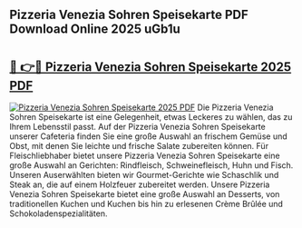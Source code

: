 ## Pizzeria Venezia Sohren Speisekarte PDF Download Online 2025 uGb1u

# <h2><a href="http://gcdxwg.nevu.top/?p=Pizzeria+Venezia+Sohren+Speisekarte">🔗 👉🔴 Pizzeria Venezia Sohren Speisekarte 2025 PDF</a></h2>

[![Pizzeria Venezia Sohren Speisekarte 2025 PDF](https://i.imgur.com/dBaPXMq.png)](http://gcdxwg.nevu.top/?p=Pizzeria+Venezia+Sohren+Speisekarte)
Die Pizzeria Venezia Sohren Speisekarte ist eine Gelegenheit, etwas Leckeres zu wählen, das zu Ihrem Lebensstil passt. Auf der Pizzeria Venezia Sohren Speisekarte unserer Cafeteria finden Sie eine große Auswahl an frischem Gemüse und Obst, mit denen Sie leichte und frische Salate zubereiten können. Für Fleischliebhaber bietet unsere Pizzeria Venezia Sohren Speisekarte eine große Auswahl an Gerichten: Rindfleisch, Schweinefleisch, Huhn und Fisch. Unseren Auserwählten bieten wir Gourmet-Gerichte wie Schaschlik und Steak an, die auf einem Holzfeuer zubereitet werden. Unsere Pizzeria Venezia Sohren Speisekarte bietet eine große Auswahl an Desserts, von traditionellen Kuchen und Kuchen bis hin zu erlesenen Crème Brûlée und Schokoladenspezialitäten.
